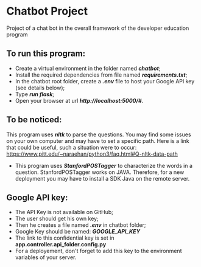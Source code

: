 # Chatbot Project
Project of a chat bot in the overall framework of the developer education program

## To run this program:
* Create a virtual environment in the folder named ***chatbot***;
* Install the required dependencies from file named ***requirements.txt***;
* In the chatbot root folder, create a ***.env*** file to host your Google API key (see details below);
* Type ***run flask***;
* Open your browser at url ***http://localhost:5000/#***.

## To be noticed:
This program uses ***nltk*** to parse the questions.
You may find some issues on your own computer and may have to set a specific path.
Here is a link that could be useful, such a situation were to occur:
https://www.pitt.edu/~naraehan/python3/faq.html#Q-nltk-data-path

* This program uses ***StanfordPOSTagger*** to characterize the words in a question. StanfordPOSTagger works on JAVA. Therefore, for a new deployment you may have to install a SDK Java on the remote server.

## Google API key:
* The API Key is not available on GitHub;
* The user should get his own key;
* Then he creates a file named ***.env*** in chatbot folder;
* Google Key should be named: ***GOOGLE_API_KEY***
* The link to this confidential key is set in **app.controller.api_folder.config.py**
* For a deployement, don't forget to add this key to the environment variables of your server.

